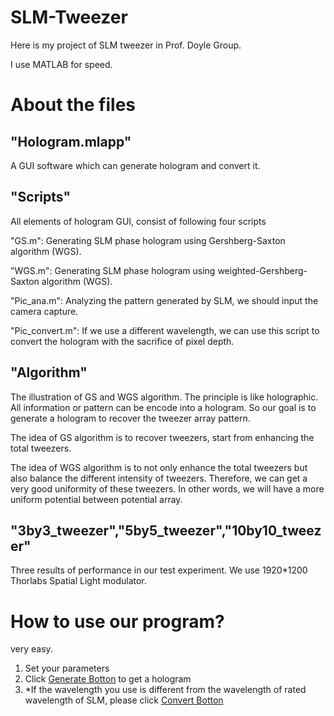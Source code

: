 # SLM-Tweezer
Here is my project of SLM tweezer in Prof. Doyle Group.

I use MATLAB for speed.



# About the files

## "Hologram.mlapp"

A GUI software which can generate hologram and convert it.

## "Scripts"

All elements of hologram GUI, consist of following four scripts

"GS.m": Generating SLM phase hologram using Gershberg-Saxton algorithm (WGS). 

"WGS.m": Generating SLM phase hologram using weighted-Gershberg-Saxton algorithm (WGS). 

"Pic_ana.m": Analyzing the pattern generated by SLM, we should input the camera capture.

"Pic_convert.m": If we use a different wavelength, we can use this script to convert the hologram with the sacrifice of pixel depth.

## "Algorithm"

The illustration of GS and WGS algorithm. The principle is like holographic. All information or pattern can be encode into a hologram. So our goal is to generate a hologram to recover the tweezer array pattern.

The idea of GS algorithm is to recover tweezers, start from enhancing the total tweezers.

The idea of WGS algorithm is to not only enhance the total tweezers but also balance the different intensity of tweezers. Therefore, we can get a very good uniformity of these tweezers. In other words, we will have a more uniform potential between potential array.

## "3by3_tweezer","5by5_tweezer","10by10_tweezer"

Three results of performance in our test experiment. We use 1920*1200 Thorlabs Spatial Light modulator.



# How to use our program?

very easy.

1. Set your parameters
2. Click <u>Generate Botton</u> to get a hologram
3. *If the wavelength you use is different from the wavelength of rated wavelength of SLM, please click <u>Convert Botton</u>

